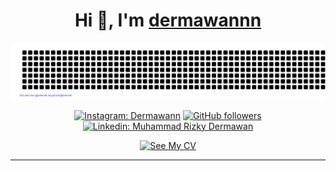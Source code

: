 <h1 align="center"> Hi 👋, I'm <a href="https://www.linkedin.com/in/muhammad-rizky-dermawan-0337aa301/">dermawannn</a></h1>
<div align="center">

[![jasineri/gitartwork](gitartwork.svg)](https://github.com/dermawannnn99/dermawannnn99)
</div>
<div align="center">

[![Instagram: Dermawann](https://img.shields.io/badge/-FOLLOW-blue?style=for-the-badge&logo=Instagram&link=https://www.instagram.com/dermanray06/)][instagram]
[![GitHub followers](https://img.shields.io/github/followers/dermawannnn99?logo=GitHub&style=for-the-badge)][github]
[![Linkedin: Muhammad Rizky Dermawan](https://img.shields.io/badge/-CONNECT%20MY%20LINKEDLN-blue?style=for-the-badge&logo=Linkedin&link=https://www.linkedin.com/in/muhammad-rizky-dermawan-0337aa301/)][linkedin]

</div>


<div align="center">
  <a href="https://drive.google.com/file/d/16ye5Hj36lzZN-J1mN_-ATgAmLqFvQ5PX/view?usp=sharing" target="_blank">
    <img src="https://img.shields.io/badge/See%20My%20CV-Open%20Now-brightgreen?style=for-the-badge" alt="See My CV">
  </a>
</div>

---

[linkedin]: https://www.linkedin.com/in/muhammad-rizky-dermawan-0337aa301/
[github]: https://github.com/dermawannnn99
[instagram]: https://www.instagram.com/dermanray06/
[email]: rizkydermawan12345@gmail.com@gmail.com
